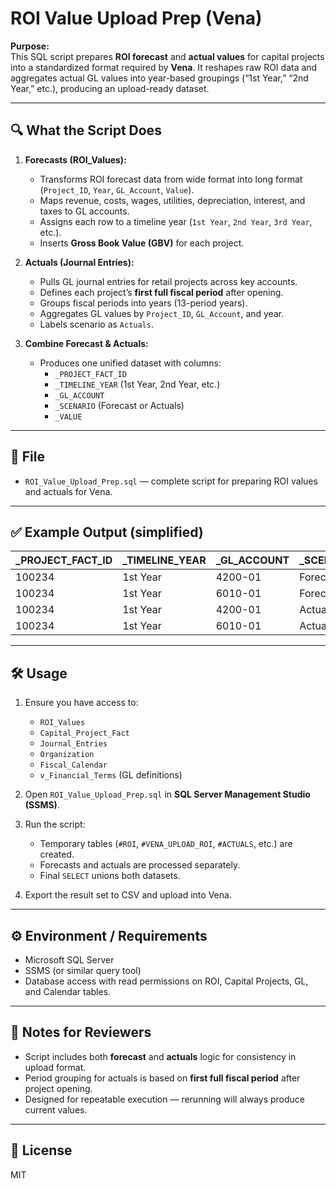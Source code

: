 # ROI Value Upload Prep (Vena)

**Purpose:**  
This SQL script prepares **ROI forecast** and **actual values** for capital projects into a standardized format required by **Vena**. It reshapes raw ROI data and aggregates actual GL values into year-based groupings (“1st Year,” “2nd Year,” etc.), producing an upload-ready dataset.

---

## 🔍 What the Script Does
1. **Forecasts (ROI_Values):**
   - Transforms ROI forecast data from wide format into long format (`Project_ID`, `Year`, `GL_Account`, `Value`).
   - Maps revenue, costs, wages, utilities, depreciation, interest, and taxes to GL accounts.
   - Assigns each row to a timeline year (`1st Year`, `2nd Year`, `3rd Year`, etc.).
   - Inserts **Gross Book Value (GBV)** for each project.

2. **Actuals (Journal Entries):**
   - Pulls GL journal entries for retail projects across key accounts.
   - Defines each project’s **first full fiscal period** after opening.
   - Groups fiscal periods into years (13-period years).
   - Aggregates GL values by `Project_ID`, `GL_Account`, and year.
   - Labels scenario as `Actuals`.

3. **Combine Forecast & Actuals:**
   - Produces one unified dataset with columns:
     - `_PROJECT_FACT_ID`
     - `_TIMELINE_YEAR` (1st Year, 2nd Year, etc.)
     - `_GL_ACCOUNT`
     - `_SCENARIO` (Forecast or Actuals)
     - `_VALUE`

---

## 📂 File
- `ROI_Value_Upload_Prep.sql` — complete script for preparing ROI values and actuals for Vena.

---

## ✅ Example Output (simplified)

| _PROJECT_FACT_ID | _TIMELINE_YEAR | _GL_ACCOUNT | _SCENARIO | _VALUE   |
|------------------|----------------|-------------|-----------|----------|
| 100234           | 1st Year       | 4200-01     | Forecast  | -250000  |
| 100234           | 1st Year       | 6010-01     | Forecast  | 120000   |
| 100234           | 1st Year       | 4200-01     | Actuals   | -245000  |
| 100234           | 1st Year       | 6010-01     | Actuals   | 118500   |

---

## 🛠️ Usage
1. Ensure you have access to:
   - `ROI_Values`
   - `Capital_Project_Fact`
   - `Journal_Entries`
   - `Organization`
   - `Fiscal_Calendar`
   - `v_Financial_Terms` (GL definitions)

2. Open `ROI_Value_Upload_Prep.sql` in **SQL Server Management Studio (SSMS)**.

3. Run the script:
   - Temporary tables (`#ROI`, `#VENA_UPLOAD_ROI`, `#ACTUALS`, etc.) are created.
   - Forecasts and actuals are processed separately.
   - Final `SELECT` unions both datasets.

4. Export the result set to CSV and upload into Vena.

---

## ⚙️ Environment / Requirements
- Microsoft SQL Server
- SSMS (or similar query tool)
- Database access with read permissions on ROI, Capital Projects, GL, and Calendar tables.

---

## 📝 Notes for Reviewers
- Script includes both **forecast** and **actuals** logic for consistency in upload format.
- Period grouping for actuals is based on **first full fiscal period** after project opening.
- Designed for repeatable execution — rerunning will always produce current values.

---

## 📄 License
MIT
